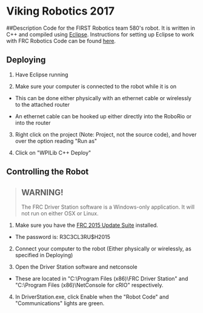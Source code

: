 # Viking Robotics 2017

##Description
Code for the FIRST Robotics team 580's robot. It is written in C++ and compiled using [Eclipse](http://www.eclipse.org/downloads/). Instructions for setting up Eclipse to work with FRC Robotics Code can be found [here](http://wpilib.screenstepslive.com/s/4485/m/13809/l/145002-installing-eclipse-c-java).

## Deploying
1) Have Eclipse running

2) Make sure your computer is connected to the robot while it is on

 - This can be done either physically with an ethernet cable or wirelessly to the attached router

  + An ethernet cable can be hooked up either directly into the RoboRio or into the router

3) Right click on the project (Note: Project, not the source code), and hover over the option reading "Run as"

4) Click on "WPILib C++ Deploy"

## Controlling the Robot
> WARNING!
> --------
> The FRC Driver Station software is a Windows-only application. It will not run on either OSX or Linux.

1) Make sure you have the [FRC 2015 Update Suite](http://www.ni.com/download/first-robotics-software-2015/5112/en/) installed.

- The password is: R3C3CL3RU$H2015

2) Connect your computer to the robot (Either physically or wirelessly, as specified in Deploying)

3) Open the Driver Station software and netconsole

- These are located in "C:\Program Files (x86)\FRC Driver Station" and "C:\Program Files (x86)\NetConsole for cRIO" respectively.

4) In DriverStation.exe, click Enable when the "Robot Code" and "Communications" lights are green.
